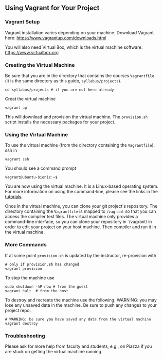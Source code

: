 ## Using Vagrant for Your Project

### Vagrant Setup

Vagrant installation varies depending on your machine.  Download Vagrant here: <https://www.vagrantup.com/downloads.html>

You will also need Virtual Box, which is the virtual machine software: <https://www.virtualbox.org>

### Creating the Virtual Machine

Be sure that you are in the directory that contains the courses `Vagrantfile` (it is the same directory as this guide, `syllabus/projects`).

    cd syllabus/projects # if you are not here already

Creat the virtual machine

    vagrant up
    
This will download and provision the virtual machine.  The `provision.sh` script installs the necessary packages for your project.

### Using the Virtual Machine

To use the virtual machine (from the directory containing the `Vagrantfile`), ssh in

    vagrant ssh
    
You should see a command prompt
    
    vagrant@ubuntu-bionic:~$

You are now using the virtual machine.  It is a Linux-based operating system.  For more information on using the command-line, please see the links in the [tutorials](tutorials.md).

Once in the virtual machine, you can clone your git project's repository.  The directory containing the `Vagrantfile` is mapped to `/vagrant` so that you can access the compiler test files.  The virtual machine only provides a command-line interface, so you can clone your repository in `/vagrant/ in order to edit your project on your host machine.  Then compiler and run it in the virtual machine.

### More Commands

If at some point `provision.sh` is updated by the instructor, re-provision with

    # only if provision.sh has changed
    vagrant provision
    
To stop the machine use

    sudo shutdown -hP now # from the guest
    vagrant halt  # from the host

To destroy and recreate the machine use the following. WARNING: you may lose any unsaved data in the machine.  Be sure to push any changes to your project repo.

    # WARNING: be sure you have saved any data from the virtual machine
    vagrant destroy

### Troubleshooting

Please ask for more help from faculty and students, e.g., on Piazza if you are stuck on getting the virtual machine running.

